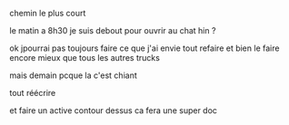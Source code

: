 chemin le plus court 

le matin a 8h30 je suis debout pour ouvrir au chat hin ?

ok jpourrai pas toujours faire ce que j'ai envie tout refaire et bien le faire encore mieux que tous les autres trucks

mais demain pcque la c'est chiant

tout réécrire

et faire un active contour dessus ca fera une super doc 
 



 































